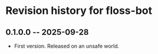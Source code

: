 # Revision history for floss-bot

## 0.1.0.0 -- 2025-09-28

* First version. Released on an unsafe world.
